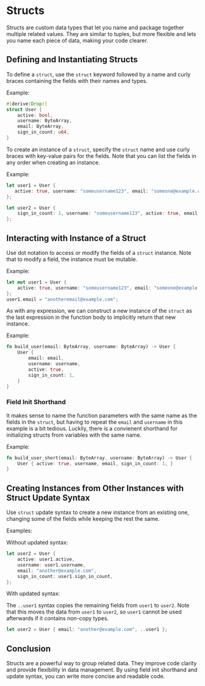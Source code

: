 # Structs

Structs are custom data types that let you name and package together multiple related values. They are similar to tuples, but more flexible and lets you name each piece of data, making your code clearer.

## Defining and Instantiating Structs

To define a `struct`, use the `struct` keyword followed by a name and curly braces containing the fields with their names and types.

Example:

```Rust
#[derive(Drop)]
struct User {
    active: bool,
    username: ByteArray,
    email: ByteArray,
    sign_in_count: u64,
}
```

To create an instance of a `struct`, specify the `struct` name and use curly braces with key-value pairs for the fields. Note that you can list the fields in any order when creating an instance.

Example:

```Rust
let user1 = User {
   active: true, username: "someusername123", email: "someone@example.com", sign_in_count: 1
};

let user2 = User {
    sign_in_count: 1, username: "someusername123", active: true, email: "someone@example.com"
};
```

## Interacting with Instance of a Struct

Use dot notation to access or modify the fields of a `struct` instance. Note that to modify a field, the instance must be mutable.

Example:

```Rust
let mut user1 = User {
    active: true, username: "someusername123", email: "someone@example.com", sign_in_count: 1
};
user1.email = "anotheremail@example.com";
```

As with any expression, we can construct a new instance of the `struct` as the last expression in the function body to implicitly return that new instance.

Example:

```Rust
fn build_user(email: ByteArray, username: ByteArray) -> User {
    User {
        email: email,
        username: username,
        active: true,
        sign_in_count: 1,
    }
}
```

### Field Init Shorthand

It makes sense to name the function parameters with the same name as the fields in the `struct`, but having to repeat the `email` and `username` in this example is a bit tedious. Luckily, there is a convienent shorthand for initializing structs from variables with the same name.

Example:

```Rust
fn build_user_short(email: ByteArray, username: ByteArray) -> User {
    User { active: true, username, email, sign_in_count: 1, }
}
```

## Creating Instances from Other Instances with Struct Update Syntax

Use `struct` update syntax to create a new instance from an existing one, changing some of the fields while keeping the rest the same.

Examples:

Without updated syntax:

```Rust
let user2 = User {
    active: user1.active,
    username: user1.username,
    email: "another@example.com",
    sign_in_count: user1.sign_in_count,
};
```

With updated syntax:

The `..user1` syntax copies the remaining fields from `user1` to `user2`. Note that this moves the data from `user1` to `user2`, so `user1` cannot be used afterwards if it contains non-copy types.

```Rust
let user2 = User { email: "another@example.com", ..user1 };
```

## Conclusion

Structs are a powerful way to group related data. They improve code clarity and provide flexibility in data management. By using field init shorthand and update syntax, you can write more concise and readable code.
